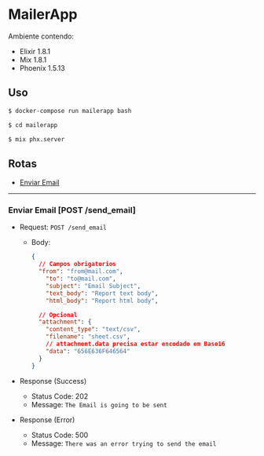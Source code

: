 # MailerApp

Ambiente contendo:
- Elixir 1.8.1
- Mix 1.8.1
- Phoenix 1.5.13

## Uso

```bash
$ docker-compose run mailerapp bash

$ cd mailerapp

$ mix phx.server
```

## Rotas

- [Enviar Email](#send)
---

<a id="send"></a>

### Enviar Email **[POST /send_email]**

- Request: `POST /send_email`
  - Body:

    ```json
    {
      // Campos obrigatorios
      "from": "from@mail.com",
	    "to": "to@mail.com",
	    "subject": "Email Subject",
	    "text_body": "Report text body",
	    "html_body": "Report html body",

      // Opcional
      "attachment": {
        "content_type": "text/csv", 
        "filename": "sheet.csv",
        // attachment.data precisa estar encodado em Base16
        "data": "656E636F646564"
      }
    }
    ```

- Response (Success)

  - Status Code: 202
  - Message: `The Email is going to be sent`
 
- Response (Error)

  - Status Code: 500
  - Message: `There was an error trying to send the email`